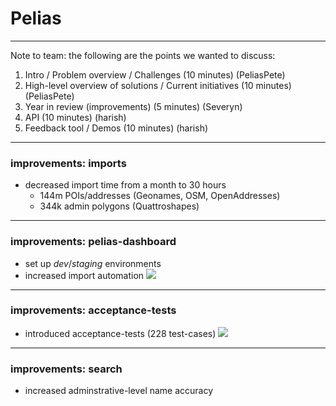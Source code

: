 <style>
	.reveal section img {
		border-style: none;
	}
</style>

# Pelias

---

Note to team: the following are the points we wanted to discuss:

1. Intro / Problem overview / Challenges (10 minutes) (PeliasPete)
2. High-level overview of solutions / Current initiatives (10 minutes) (PeliasPete)
3. Year in review (improvements) (5 minutes) (Severyn)
4. API (10 minutes) (harish)
5. Feedback tool / Demos (10 minutes) (harish)

---

### improvements: imports

- decreased import time from a month to 30 hours
  - 144m POIs/addresses (Geonames, OSM, OpenAddresses)
  - 344k admin polygons (Quattroshapes)

---

### improvements: pelias-dashboard

- set up *dev*/*staging* environments
- increased import automation
![](https://cloud.githubusercontent.com/assets/4467604/6786599/c805a04e-d163-11e4-9bac-d258a5dc3491.png)

---

### improvements: acceptance-tests

- introduced acceptance-tests (228 test-cases)
![](https://cloud.githubusercontent.com/assets/4467604/6786634/f7db1178-d163-11e4-894b-a3bc19ff81fb.png)

---

### improvements: search

- increased adminstrative-level name accuracy
